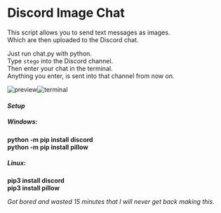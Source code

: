 # Discord Image Chat

This script allows you to send text messages as images.  
Which are then uploaded to the Discord chat.  

Just run chat.py with python.  
Type `stego` into the Discord channel.  
Then enter your chat in the terminal.  
Anything you enter, is sent into that channel from now on.


![preview](https://i.imgur.com/G9moPvL.png)![terminal](https://i.imgur.com/GDuTVZ0.png)


#### _Setup_  

##### Windows:  
  **python -m pip install discord**  
  **python -m pip install pillow**  

##### Linux:  
  **pip3 install discord**  
  **pip3 install pillow**  
 
  
_Got bored and wasted 15 minutes that I will never get back making this._
